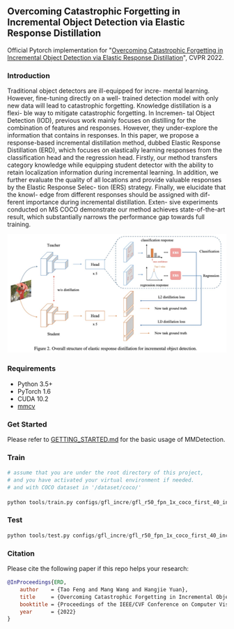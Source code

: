## Overcoming Catastrophic Forgetting in Incremental Object Detection via Elastic Response Distillation

Official Pytorch implementation for "[Overcoming Catastrophic Forgetting in Incremental Object Detection via Elastic Response Distillation](https://arxiv.org/abs/2204.02136)", CVPR 2022.

###  Introduction
Traditional object detectors are ill-equipped for incre- mental learning. However, fine-tuning directly on a well- trained detection model with only new data will lead to catastrophic forgetting. Knowledge distillation is a flexi- ble way to mitigate catastrophic forgetting. In Incremen- tal Object Detection (IOD), previous work mainly focuses on distilling for the combination of features and responses. However, they under-explore the information that contains in responses. In this paper, we propose a response-based incremental distillation method, dubbed Elastic Response Distillation (ERD), which focuses on elastically learning responses from the classification head and the regression head. Firstly, our method transfers category knowledge while equipping student detector with the ability to retain localization information during incremental learning. In addition, we further evaluate the quality of all locations and provide valuable responses by the Elastic Response Selec- tion (ERS) strategy. Finally, we elucidate that the knowl- edge from different responses should be assigned with dif- ferent importance during incremental distillation. Exten- sive experiments conducted on MS COCO demonstrate our method achieves state-of-the-art result, which substantially narrows the performance gap towards full training. 

<p align='left'>
  <img src='figs/framework.jpg' width='721'/>
</p>

### Requirements
- Python 3.5+
- PyTorch 1.6
- CUDA 10.2
- [mmcv](https://github.com/open-mmlab/mmcv)

### Get Started

Please refer to [GETTING_STARTED.md](https://github.com/open-mmlab/mmdetection/blob/v2.6.0/docs/get_started.md) for the basic usage of MMDetection.

### Train
```python
# assume that you are under the root directory of this project,
# and you have activated your virtual environment if needed.
# and with COCO dataset in '/dataset/coco/'

python tools/train.py configs/gfl_incre/gfl_r50_fpn_1x_coco_first_40_incre_last_40_cats.py --work-dir=/model_zoo/mmdet/gfl_incre/first_40_incre_last_40/
```

### Test
```python
python tools/test.py configs/gfl_incre/gfl_r50_fpn_1x_coco_first_40_incre_last_40_cats.py /model_zoo/mmdet/gfl_incre/first_40_incre_last_40/latest.pth 8 --eval bbox --options classwise=True
```

### Citation
Please cite the following paper if this repo helps your research:
```bibtex
@InProceedings{ERD,
    author    = {Tao Feng and Mang Wang and Hangjie Yuan},
    title     = {Overcoming Catastrophic Forgetting in Incremental Object Detection via Elastic Response Distillation},
    booktitle = {Proceedings of the IEEE/CVF Conference on Computer Vision and Pattern Recognition},
    year      = {2022}
}
```
